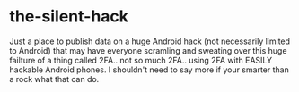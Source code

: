 # the-silent-hack
Just a place to publish data on a huge Android hack (not necessarily limited to Android) that may have everyone scramling and sweating over this huge failture of a thing called 2FA.. not so much 2FA.. using 2FA with EASILY hackable Android phones. I shouldn't need to say more if your smarter than a rock what that can do.
